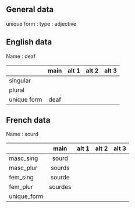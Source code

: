 ## General data

unique form :
type : adjective

## English data

Name : deaf

|             | main | alt 1 | alt 2 | alt 3 |
| :---------- | :--: | :---: | :---: | ----- |
| singular    |      |       |       |       |
| plural      |      |       |       |       |
| unique form | deaf |       |       |       |

## French data

Name : sourd

|             |  main   | alt 1 | alt 2 | alt 3 |
| :---------- | :-----: | :---: | :---: | :---: |
| masc_sing   |  sourd  |       |       |       |
| masc_plur   | sourds  |       |       |       |
| fem_sing    | sourde  |       |       |       |
| fem_plur    | sourdes |       |       |       |
| unique_form |         |       |       |       |


